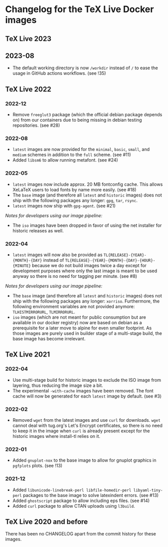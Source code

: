 # Changelog for the TeX Live Docker images

## TeX Live 2023

## 2023-08

* The default working directory is now `/workdir` instead of `/` to ease the
  usage in GitHub actions workflows.
  (see !35)

## TeX Live 2022

### 2022-12

* Remove `freeglut3` package (which the official debian package depends on)
  from our containers due to being missing in debian testing repositories.
  (see #28)

### 2022-08

* `latest` images are now provided for the `minimal`, `basic`, `small`, and
  `medium` schemes in addition to the `full` scheme.
  (see #11)
* Added `libsm6` to allow running metafont.
  (see #24)

### 2022-05

* `latest` images now include approx. 20 MB fontconfig cache. This allows
  XeLaTeX users to load fonts by name more easily.
  (see #18)
* The `base` image (and therefore all `latest` and `historic` images) does not
  ship with the following packages any longer: `gpg`, `tar`, `rsync`.
* `latest` images now ship with `gpg-agent`.
  (see #21)

*Notes for developers using our image pipeline:*

* The `iso` images have been dropped in favor of using the net installer for
  historic releases as well.

### 2022-04

* `latest` images will now also be provided as
  `TL{RELEASE}-{YEAR}-{MONTH}-{DAY}` instead of
  `TL{RELEASE}-{YEAR}-{MONTH}-{DAY}-{HOUR}-{MINUTE}` because we do not build
  images twice a day except for development purposes where only the last image
  is meant to be used anyway so there is no need for tagging per minute.
  (see #8)

*Notes for developers using our image pipeline:*

* The `base` image (and therefore all `latest` and `historic` images) does not
  ship with the following packages any longer: `xorriso`.
  Furthermore, the following environment variables are not provided anymore:
  `TLHISTMIRRORURL`, `TLMIRRORURL`.
* `iso` images (which are not meant for public consumption but are available in
  our docker registry) now are based on debian as a prerequisite for a later
  move to alpine for even smaller footprint. As those images are purely used in
  builder stage of a multi-stage build, the base image has become irrelevant.

## TeX Live 2021

### 2022-04

* Use multi-stage build for historic images to exclude the ISO image from
  layering, thus reducing the image size a bit.
* The experimental `-with-cache` images have been removed. The font cache will
  now be generated for each `latest` image by default.
  (see #3)

### 2022-02

* Removed `wget` from the latest images and use `curl` for downloads. `wget`
  cannot deal with tug.org's Let's Encrypt certificates, so there is no need
  to keep it in the image when `curl` is already present except for the
  historic images where install-tl relies on it.

### 2022-01

* Added `gnuplot-nox` to the base image to allow for gnuplot graphics in
  `pgfplots` plots.
  (see !13)

### 2021-12

* Added `libunicode-linebreak-perl libfile-homedir-perl libyaml-tiny-perl`
  packages to the base image to solve latexindent errors.
  (see #13)
* Added `ghostscript` package to allow including eps files.
  (see #14)
* Added `curl` package to allow CTAN uploads using `l3build`.

## TeX Live 2020 and before

There has been no CHANGELOG apart from the commit history for these images.
